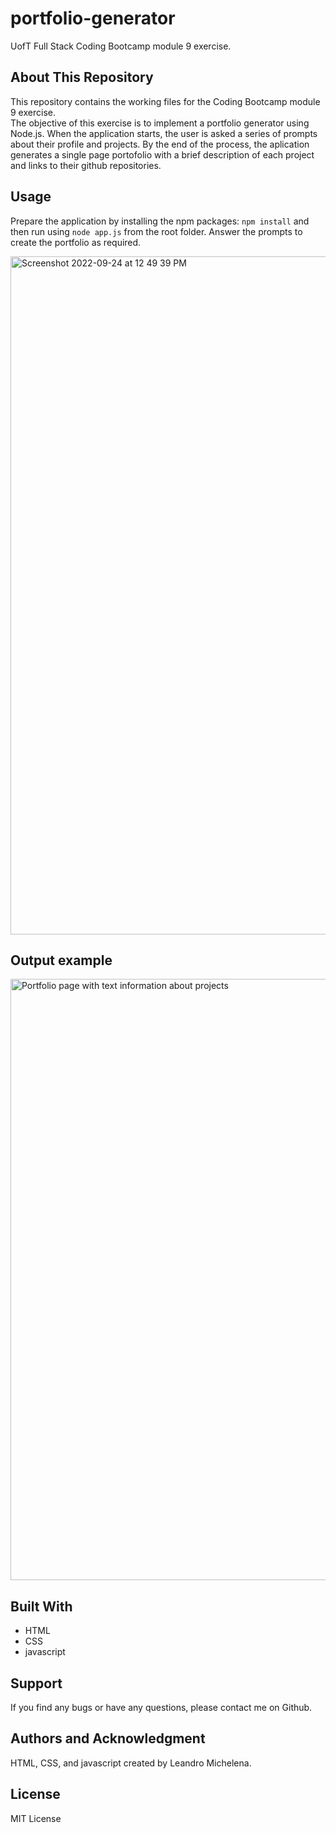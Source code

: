 # portfolio-generator
UofT Full Stack Coding Bootcamp module 9 exercise.

## About This Repository
This repository contains the working files for the Coding Bootcamp module 9 exercise.<br>
The objective of this exercise is to implement a portfolio generator using Node.js. When the application starts, the user is asked a series of prompts about their profile and projects. By the end of the process, the aplication generates a single page portofolio with a brief description of each project and links to their github repositories. 

## Usage
Prepare the application by installing the npm packages: `npm install` and then run using `node app.js` from the root folder.
Answer the prompts to create the portfolio as required.

<img width="1085" alt="Screenshot 2022-09-24 at 12 49 39 PM" src="https://user-images.githubusercontent.com/97864910/192110350-a4432f7d-e4c8-400b-8857-1af6da6cad0e.png">

## Output example
<img width="962" alt="Portfolio page with text information about projects" src="https://user-images.githubusercontent.com/97864910/192110441-ab304bd4-3a4f-4da1-b9dd-d34288b104c3.png">


## Built With
* HTML
* CSS
* javascript

## Support
If you find any bugs or have any questions, please contact me on Github.

## Authors and Acknowledgment
HTML, CSS, and javascript created by Leandro Michelena.

## License
MIT License

